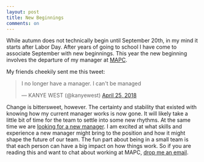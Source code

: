 ```yaml
---
layout: post
title: New Beginnings
comments: on
---
```

While autumn does not technically begin until September 20th, in my mind it starts after Labor Day. After years of going to school I have come to associate September with new beginnings. This year the new beginning involves the departure of my manager at [MAPC](https://www.mapc.org/). 

My friends cheekily sent me this tweet:
<blockquote class="twitter-tweet" data-lang="en"><p lang="en" dir="ltr">I no longer have a manager. I can&#39;t be managed</p>&mdash; KANYE WEST (@kanyewest) <a href="https://twitter.com/kanyewest/status/989142253468708864?ref_src=twsrc%5Etfw">April 25, 2018</a></blockquote> <script async src="https://platform.twitter.com/widgets.js" charset="utf-8"></script>

Change is bittersweet, however. The certainty and stability that existed with knowing how my current manager works is now gone. It will likely take a little bit of time for the team to settle into some new rhythms. At the same time we are [looking for a new manager](https://www.governmentjobs.com/careers/mapc/jobs/2199622/digital-services-manager). I am excited at what skills and experience a new manager might bring to the position and how it might shape the future of our team. The fun part about being in a small team is that each person can have a big impact on how things work. So if you are reading this and want to chat about working at MAPC, [drop me an email](mailto:mzagaja@mapc.org).